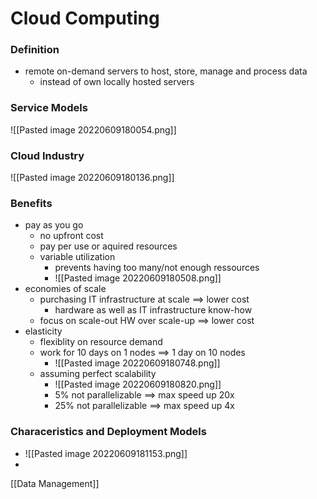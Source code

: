 # Cloud Computing
### Definition
+ remote on-demand servers to host, store, manage and process data
	+ instead of own locally hosted servers

### Service Models
![[Pasted image 20220609180054.png]]

### Cloud Industry
![[Pasted image 20220609180136.png]]

### Benefits
+ pay as you go
	+ no upfront cost
	+ pay per use or aquired resources
	+ variable utilization
		+ prevents having too many/not enough ressources
		+ ![[Pasted image 20220609180508.png]]
+ economies of scale
	+ purchasing IT infrastructure at scale ==> lower cost
		+ hardware as well as IT infrastructure know-how
	+ focus on scale-out HW over scale-up ==> lower cost
+ elasticity
	+ flexiblity on resource demand
	+ work for 10 days on 1 nodes ==> 1 day on 10 nodes
		+ ![[Pasted image 20220609180748.png]]
	+ assuming perfect scalability
		+ ![[Pasted image 20220609180820.png]]
		+ 5% not parallelizable ==> max speed up 20x
		+ 25% not parallelizable ==> max speed up 4x

### Characeristics and Deployment Models
+ ![[Pasted image 20220609181153.png]]
+  



[[Data Management]]